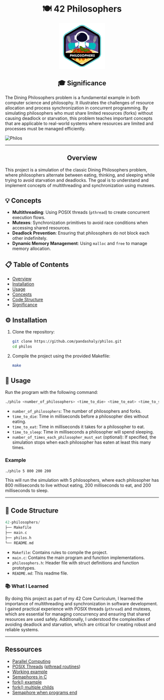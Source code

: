 <h1 align="center">
  🍽️ 42 Philosophers</h1>
</h1>

<p align="center">
  <img src="https://github.com/mcombeau/mcombeau/blob/main/42_badges/philosopherse.png" alt="philos_badge"/>
</p>

<h2 align="center">
  🎓 Significance
</h2>
<p align="center">
  <p>The Dining Philosophers problem is a fundamental example in both computer science and philosophy. It illustrates the challenges of resource allocation and process synchronization in concurrent programming. By simulating philosophers who must share limited resources (forks) without causing deadlock or starvation, this problem teaches important concepts that are applicable to real-world systems where resources are limited and processes must be managed efficiently.</p>

![Philos](https://media.licdn.com/dms/image/D5612AQG6FH3H10niqg/article-cover_image-shrink_720_1280/0/1690698292358?e=1726099200&v=beta&t=ZkY6trlXGw6JXptqsEKDog3LT5PAAZ5LW4DXVcWRJ04)

***

<h2 align="center">
  Overview
</h2>
<p align="center">
  <p>This project is a simulation of the classic Dining Philosophers problem, where philosophers alternate between eating, thinking, and sleeping while trying to avoid starvation and deadlocks. The goal is to understand and implement concepts of multithreading and synchronization using mutexes.</p>


## 💡 Concepts

- **Multithreading**: Using POSIX threads (`pthread`) to create concurrent execution flows.
- **Mutexes**: Synchronization primitives to avoid race conditions when accessing shared resources.
- **Deadlock Prevention**: Ensuring that philosophers do not block each other indefinitely.
- **Dynamic Memory Management**: Using `malloc` and `free` to manage memory allocation.

## 📋 Table of Contents

- [Overview](#overview)
- [Installation](#installation)
- [Usage](#usage)
- [Concepts](#concepts)
- [Code Structure](#code-structure)
- [Significance](#significance)

## ⚙️ Installation

1. Clone the repository:

   ```bash
   git clone https://github.com/pandashaly/philos.git
   cd philos
2. Compile the project using the provided Makefile:

    ```bash
    make
    ```

## 🚀 Usage

Run the program with the following command:

```bash
./philo <number_of_philosophers> <time_to_die> <time_to_eat> <time_to_sleep> [number_of_times_each_philosopher_must_eat]
```

- `number_of_philosophers`: The number of philosophers and forks.
- `time_to_die`: Time in milliseconds before a philosopher dies without eating.
- `time_to_eat`: Time in milliseconds it takes for a philosopher to eat.
- `time_to_sleep`: Time in milliseconds a philosopher will spend sleeping.
- `number_of_times_each_philosopher_must_eat` (optional): If specified, the simulation stops when each philosopher has eaten at least this many times.

### Example

```bash
./philo 5 800 200 200
```

This will run the simulation with 5 philosophers, where each philosopher has 800 milliseconds to live without eating, 200 milliseconds to eat, and 200 milliseconds to sleep.

---

## 📁 Code Structure

```rust
42-philosophers/
├── Makefile
├── main.c
├── philos.h
└── README.md
```

- `Makefile`: Contains rules to compile the project.
- `main.c`: Contains the main program and function implementations.
- `philosophers.h`: Header file with struct definitions and function prototypes.
- `README.md`: This readme file.

### 📚 What I Learned

By doing this project as part of my 42 Core Curriculum, I learned the importance of multithreading and synchronization in software development. I gained practical experience with POSIX threads (`pthread`) and mutexes, which are essential for managing concurrency and ensuring that shared resources are used safely. Additionally, I understood the complexities of avoiding deadlock and starvation, which are critical for creating robust and reliable systems.

***

## Ressources

* [Parallel Computing](https://computing.llnl.gov/tutorials/parallel_comp/)
* [POSIX Threads](https://computing.llnl.gov/tutorials/pthreads/) ([pthread routines](https://computing.llnl.gov/tutorials/pthreads/#AppendixA))
* [Working example](https://timmurphy.org/2010/05/04/pthreads-in-c-a-minimal-working-example/)
* [Semaphores in C](http://greenteapress.com/thinkos/html/thinkos012.html)
* [fork() example](https://timmurphy.org/2014/04/26/using-fork-in-cc-a-minimum-working-example/)
* [fork() multiple childs](https://stackoverflow.com/questions/876605/multiple-child-process)
* [Semaphore when programs end](https://stackoverflow.com/questions/9537068/sem-close-vs-sem-unlink-when-process-terminates)



